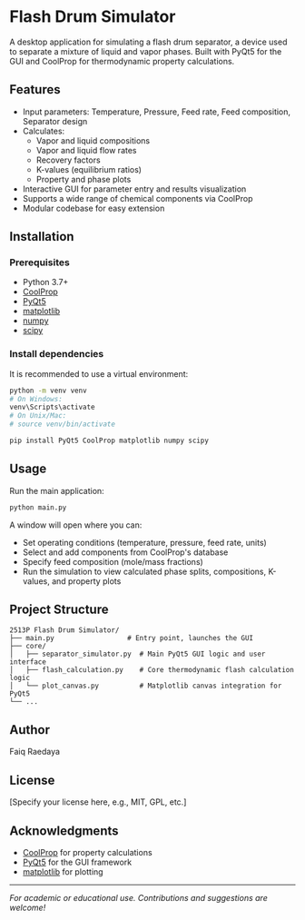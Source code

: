 # Flash Drum Simulator

A desktop application for simulating a flash drum separator, a device used to separate a mixture of liquid and vapor phases. Built with PyQt5 for the GUI and CoolProp for thermodynamic property calculations.

## Features
- Input parameters: Temperature, Pressure, Feed rate, Feed composition, Separator design
- Calculates:
  - Vapor and liquid compositions
  - Vapor and liquid flow rates
  - Recovery factors
  - K-values (equilibrium ratios)
  - Property and phase plots
- Interactive GUI for parameter entry and results visualization
- Supports a wide range of chemical components via CoolProp
- Modular codebase for easy extension

## Installation

### Prerequisites
- Python 3.7+
- [CoolProp](http://www.coolprop.org/)
- [PyQt5](https://pypi.org/project/PyQt5/)
- [matplotlib](https://matplotlib.org/)
- [numpy](https://numpy.org/)
- [scipy](https://scipy.org/)

### Install dependencies
It is recommended to use a virtual environment:

```bash
python -m venv venv
# On Windows:
venv\Scripts\activate
# On Unix/Mac:
# source venv/bin/activate

pip install PyQt5 CoolProp matplotlib numpy scipy
```

## Usage

Run the main application:

```bash
python main.py
```

A window will open where you can:
- Set operating conditions (temperature, pressure, feed rate, units)
- Select and add components from CoolProp's database
- Specify feed composition (mole/mass fractions)
- Run the simulation to view calculated phase splits, compositions, K-values, and property plots

## Project Structure

```
2513P Flash Drum Simulator/
├── main.py                  # Entry point, launches the GUI
├── core/
│   ├── separator_simulator.py  # Main PyQt5 GUI logic and user interface
│   ├── flash_calculation.py    # Core thermodynamic flash calculation logic
│   └── plot_canvas.py          # Matplotlib canvas integration for PyQt5
└── ...
```

## Author
Faiq Raedaya

## License
[Specify your license here, e.g., MIT, GPL, etc.]

## Acknowledgments
- [CoolProp](http://www.coolprop.org/) for property calculations
- [PyQt5](https://riverbankcomputing.com/software/pyqt/intro/) for the GUI framework
- [matplotlib](https://matplotlib.org/) for plotting

---

*For academic or educational use. Contributions and suggestions are welcome!* 